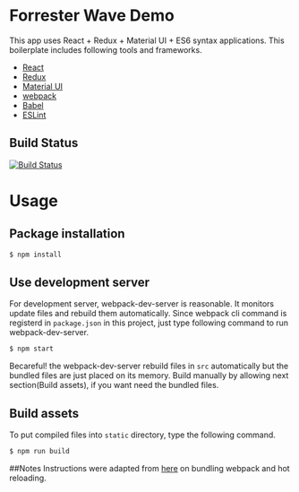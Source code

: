 # Forrester Wave Demo
This app uses React + Redux + Material UI + ES6 syntax applications. This boilerplate includes following tools and frameworks.

* [React](https://facebook.github.io/react/)
* [Redux](http://rackt.org/redux/index.html)
* [Material UI](http://material-ui.com/#/)
* [webpack](https://webpack.github.io/)
* [Babel](https://babeljs.io/)
* [ESLint](http://eslint.org/)


## Build Status
[![Build Status](https://travis.innovate.ibm.com/Bluemix/forrester-wave-demo-ui.svg?token=K4fZzZF5xZgqn9xKsG9D&branch=master)](https://travis.innovate.ibm.com/Bluemix/forrester-wave-demo-ui)


# Usage

## Package installation
```bash
$ npm install
```

## Use development server
For development server, webpack-dev-server is reasonable. It monitors update files and rebuild them automatically. Since webpack cli command is registerd in `package.json` in this project, just type following command to run webpack-dev-server.

```bash
$ npm start
```

Becareful! the webpack-dev-server rebuild files in `src` automatically but the bundled files are just placed on its memory. Build manually by allowing next section(Build assets), if you want need the bundled files.


## Build assets
To put compiled files into `static` directory, type the following command.

```bash
$ npm run build
```

##Notes
Instructions were adapted from [here](http://www.christianalfoni.com/articles/2015_04_19_The-ultimate-webpack-setup) on bundling webpack and hot reloading.
